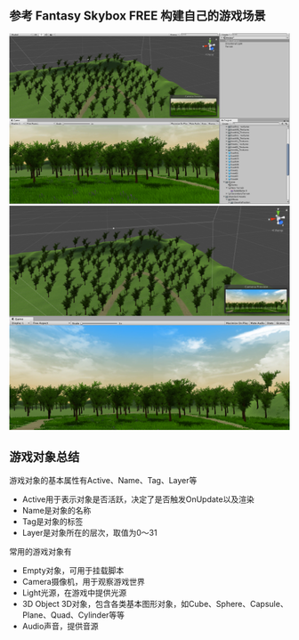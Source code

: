## 参考 Fantasy Skybox FREE 构建自己的游戏场景
![](pic/pic1.png)
![](pic/pic2.png)

## 游戏对象总结
游戏对象的基本属性有Active、Name、Tag、Layer等
- Active用于表示对象是否活跃，决定了是否触发OnUpdate以及渲染
- Name是对象的名称
- Tag是对象的标签
- Layer是对象所在的层次，取值为0～31

常用的游戏对象有
- Empty对象，可用于挂载脚本
- Camera摄像机，用于观察游戏世界
- Light光源，在游戏中提供光源
- 3D Object 3D对象，包含各类基本图形对象，如Cube、Sphere、Capsule、Plane、Quad、Cylinder等等
- Audio声音，提供音源

